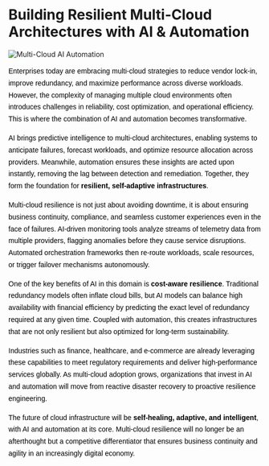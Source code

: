 # Building Resilient Multi-Cloud Architectures with AI & Automation

![Multi-Cloud AI Automation](https://miro.medium.com/v2/resize:fit:1400/0*Ol21dSCcYb9CoCBA.png)

<div style="color: #000000; font-family: Arial, sans-serif; line-height: 1.7;">

Enterprises today are embracing multi-cloud strategies to reduce vendor lock-in, improve redundancy, and maximize performance across diverse workloads. However, the complexity of managing multiple cloud environments often introduces challenges in reliability, cost optimization, and operational efficiency. This is where the combination of AI and automation becomes transformative.  

AI brings predictive intelligence to multi-cloud architectures, enabling systems to anticipate failures, forecast workloads, and optimize resource allocation across providers. Meanwhile, automation ensures these insights are acted upon instantly, removing the lag between detection and remediation. Together, they form the foundation for **resilient, self-adaptive infrastructures**.  

Multi-cloud resilience is not just about avoiding downtime, it is about ensuring business continuity, compliance, and seamless customer experiences even in the face of failures. AI-driven monitoring tools analyze streams of telemetry data from multiple providers, flagging anomalies before they cause service disruptions. Automated orchestration frameworks then re-route workloads, scale resources, or trigger failover mechanisms autonomously.  

One of the key benefits of AI in this domain is **cost-aware resilience**. Traditional redundancy models often inflate cloud bills, but AI models can balance high availability with financial efficiency by predicting the exact level of redundancy required at any given time. Coupled with automation, this creates infrastructures that are not only resilient but also optimized for long-term sustainability.  

Industries such as finance, healthcare, and e-commerce are already leveraging these capabilities to meet regulatory requirements and deliver high-performance services globally. As multi-cloud adoption grows, organizations that invest in AI and automation will move from reactive disaster recovery to proactive resilience engineering.  

The future of cloud infrastructure will be **self-healing, adaptive, and intelligent**, with AI and automation at its core. Multi-cloud resilience will no longer be an afterthought but a competitive differentiator that ensures business continuity and agility in an increasingly digital economy.  

</div>
